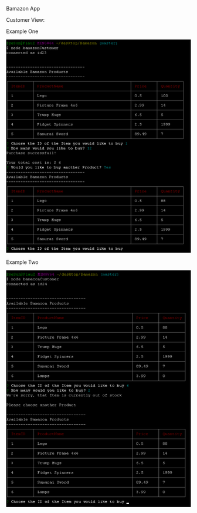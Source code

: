 Bamazon App

Customer View:

Example One

![example of CustomerView](https://github.com/jpalacpac/Bamazon/blob/master/Img/exampleOne.png "Example One")

Example Two

![example of CustomerView](https://github.com/jpalacpac/Bamazon/blob/master/Img/exampleTwo.png "Example Two")

